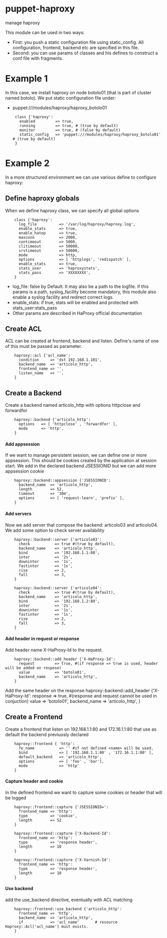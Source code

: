 puppet-haproxy
==============

manage haproxy

This module can be used in two ways:
 - First: you push a static configuration file using static_config. All configuration, frontend, backend etc are specified in this file.
 - Second: you can use params of classes and his defines to construct a conf file with fragments.
 
# Example 1

In this case, we install haproxy on node botolo01 (that is part of cluster named botolo). We put static configuration file under:
 - puppet:///modules/haproxy/haproxy_botolo01

        class {'haproxy':
          enabled         => true,
          running         => true, # (true by default)
          monitor         => true, # (false by default)
          static_config   => 'puppet:///modules/haproxy/haproxy_botolo01'  # (true by default)
        }

# Example 2

In a more structured environment we can use various define to configure haproxy:


## Define haproxy globals

When we define haproxy class, we can specify all global options

        class {'haproxy':
          log_file          => '/var/log/haproxy/haproxy.log',
          enable_stats      => true,
          enable_hatop      => true,
          maxconn           => 2000,
          contimeout        => 5000,
          clitimeout        => 50000,
          srvtimeout        => 50000,
          mode              => http,
          options           => [ 'httplogs', 'redispatch' ],
          enable_stats      => true,
          stats_user        => 'haproxystats',
          stats_pass        => 'XXXXXXXX',
        }

 - log_file: false by Default. It may also be a path to the logfile. if this params is a path, syslog_facility become mandatory, this module also enable a syslog facility and redirect correct logs.
 - enable_stats: if true, stats will be enabled and protected with stats_user:stats_pass
 - Other params are described in HaProxy official documentation

## Create ACL
ACL can be created at frontend, backend and listen. Define's name of one of this must be passed as parameter.

        haproxy::acl {'acl_name':
          condition     => 'dst 192.168.1.101',
          backend_name  => 'articolo_http',
          frontend_name => '',
          listen_name   => '',
        }

## Create a Backend

Create a backend named articolo_http with options httpclose and forwardfor

        haproxy::backend {'articolo_http':
          options   => [ 'httpclose' , 'forwardfor' ],
          mode      => 'http',
        }

#### Add appsession

If we want to manage persistent session, we can define one or more appsession. This should be cookies created by the application at session start. We add in the declared backend JSESSIONID but we can add more appsession cookie

        haproxy::backend::appsession {'JSESSIONID':
          backend_name  => 'articolo_http',
          length        => 52,
          timeout       => '30m',
          options       => [ 'request-learn', 'prefix' ],
        }

#### Add servers

Now we add server that compose the backend: articolo03 and articolo04. We add some option to check server availability

        haproxy::backend::server {'articolo03':
          check           => true #(true by default),
          backend_name    => 'articolo_http',
          bind            => '192.168.1.1:80',
          inter           => '2s',
          downinter       => '1s',
          fastinter       => '1s',
          rise            => 2,
          fall            => 3,
        }

        haproxy::backend::server {'articolo04':
          check           => true #(true by default),
          backend_name    => 'articolo_http',
          bind            => '192.168.1.2:80',
          inter           => '2s',
          downinter       => '1s',
          fastinter       => '1s',
          rise            => 2,
          fall            => 3,
        }

#### Add header in request or response

Add header name X-HaProxy-Id to the request.

        haproxy::backend::add_header {'X-HaProxy-Id':
          request         => true, #(if response => true is used, header will be added on respose)
          value           => 'botolo01',
          backend_name    => 'articolo_http',
        }

Add the same header on the response
        haproxy::backend::add_header {'X-HaProxy-Id':
          response      => true, #(response and request cannot be used in conjuction)
          value         => 'botolo01',
          backend_name  => 'articolo_http',
        }

## Create a Frontend

Create a frontend that listen on 192.168.1.1:80 and 172.16.1.1:80 that use as default the backend previuosly declared

        haproxy::frontend { 'http':
          fe_name           => '' #if not defined <name> will be used,
          bind              => [ '192.168.1.1:80' , '172.16.1.1:80' ],
          default_backend   => 'articolo_http',
          options           => [ 'foo' , 'bar'],
          mode              => 'http'
        }

#### Capture header and cookie
In the defined frontend we want to capture some cookies or header that will be logged

        haproxy::frontend::capture {'JSESSIONID=':
          frontend_name => 'http':
          type          => 'cookie',
          length        => 52
        }

        haproxy::frontend::capture {'X-Backend-Id':
          frontend_name => 'http':
          type          => 'response header',
          length        => 10
        }

        haproxy::frontend::capture {'X-Varnish-Id':
          frontend_name => 'http':
          type          => 'response header',
          length        => 10
        }

#### Use backend
add the use_backend directive, eventually with ACL matching

        haproxy::frontend::use_backend {'articolo_http':
          frontend_name => 'http',
          backend_name  => 'articolo_http',
          if            => 'acl_name'       # resource Haproxy::Acl['acl_name'] must exists.
        }
